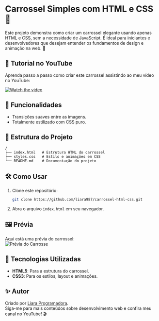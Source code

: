 # Carrossel Simples com HTML e CSS 🎠

Este projeto demonstra como criar um carrossel elegante usando apenas HTML e CSS, sem a necessidade de JavaScript. É ideal para iniciantes e desenvolvedores que desejam entender os fundamentos de design e animação na web. 🌟

## 🎥 Tutorial no YouTube  
Aprenda passo a passo como criar este carrossel assistindo ao meu vídeo no YouTube:  

[![Watch the video](https://github.com/user-attachments/assets/10e5ec47-fb6c-44b5-8228-2a68dac752ae)](https://youtu.be/Vic2N3tcppQ)

## 🚀 Funcionalidades
- Transições suaves entre as imagens.
- Totalmente estilizado com CSS puro.

## 📂 Estrutura do Projeto
```plaintext
/
├── index.html   # Estrutura HTML do carrossel
├── styles.css   # Estilo e animações em CSS
└── README.md    # Documentação do projeto
```

## 🛠️ Como Usar
1. Clone este repositório:
   ```bash
   git clone https://github.com/liara987/carrossel-html-css.git
   ```
2. Abra o arquivo `index.html` em seu navegador.

## 🖼️ Prévia
Aqui está uma prévia do carrossel:  
![Prévia do Carrosse](https://github.com/user-attachments/assets/cc6bd0e9-abe2-448f-ac48-694fc82bfe45)

## 🌈 Tecnologias Utilizadas
- **HTML5**: Para a estrutura do carrossel.
- **CSS3**: Para os estilos, layout e animações.

## ✨ Autor
Criado por [Liara Programadora](https://www.youtube.com/channel/UCkjlpKaG0SUeCQso6Lt2gbg).  
Siga-me para mais conteúdos sobre desenvolvimento web e confira meu canal no YouTube! 🎬
